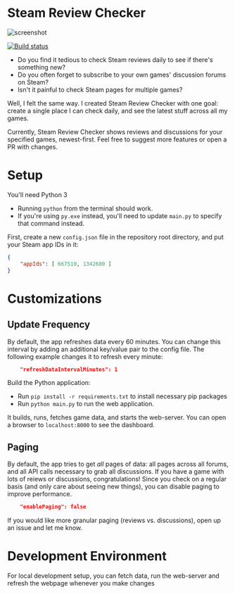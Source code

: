 # Steam Review Checker

![screenshot](screenshot.png)

[![Build status](https://github.com/nightblade9/steam-review-checker/actions/workflows/ci.yml/badge.svg)](https://github.com/nightblade9/steam-review-checker/actions/workflows/ci.yml)

- Do you find it tedious to check Steam reviews daily to see if there's something new?
- Do you often forget to subscribe to your own games' discussion forums on Steam?
- Isn't it painful to check Steam pages for multiple games?

Well, I felt the same way. I created Steam Review Checker with one goal: create a single place I can check daily, and see the latest stuff across all my games.

Currently, Steam Review Checker shows reviews and discussions for your specified games, newest-first. Feel free to suggest more features or open a PR with changes.

# Setup

You'll need Python 3
- Running `python` from the terminal should work.
- If you're using `py.exe` instead, you'll need to update `main.py` to specify that command instead.

First, create a new `config.json` file in the repository root directory, and put your Steam app IDs in it:

```json
{
    "appIds": [ 667510, 1342600 ]
}
```

# Customizations

## Update Frequency

By default, the app refreshes data every 60 minutes. You can change this interval by adding an additional key/value pair to the config file. The following example changes it to refresh every minute:

```json
    "refreshDataIntervalMinutes": 1
```

Build the Python application:

- Run `pip install -r requirements.txt` to install necessary pip packages
- Run `python main.py` to run the web application.

It builds, runs, fetches game data, and starts the web-server. You can open a browser to `localhost:8000` to see the dashboard.

## Paging

By default, the app tries to get *all* pages of data: all pages across all forums, and all API calls necessary to grab all discussions. If you have a game with lots of reiews or discussions, congratulations! Since you check on a regular basis (and only care about seeing new things), you can disable paging to improve performance.

```json
    "enablePaging": false
```

If you would like more granular paging (reviews vs. discussions), open up an issue and let me know.

# Development Environment

For local development setup, you can fetch data, run the web-server and refresh the webpage whenever you make changes
